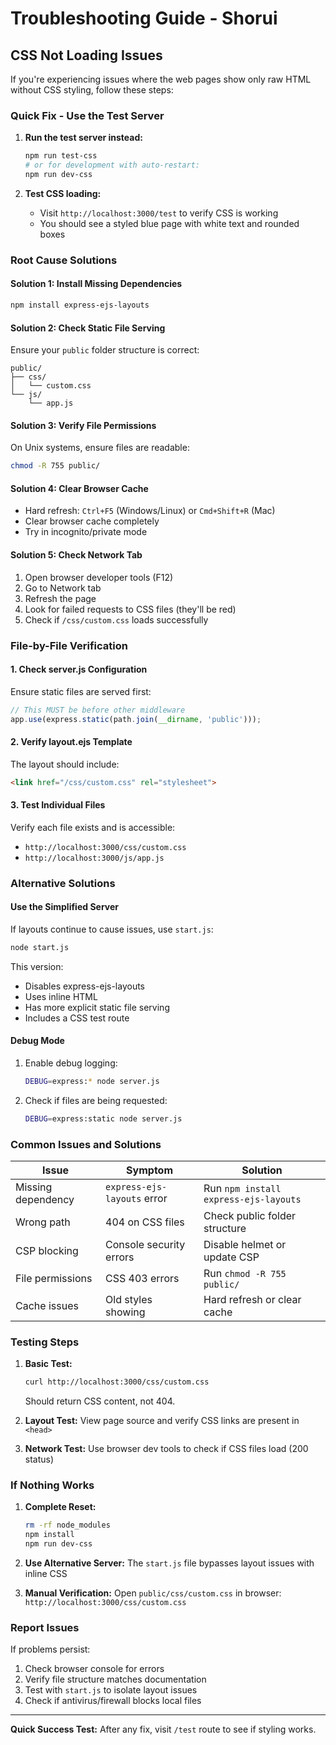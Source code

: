 # Troubleshooting Guide - Shorui

## CSS Not Loading Issues

If you're experiencing issues where the web pages show only raw HTML without CSS styling, follow these steps:

### Quick Fix - Use the Test Server

1. **Run the test server instead:**
   ```bash
   npm run test-css
   # or for development with auto-restart:
   npm run dev-css
   ```

2. **Test CSS loading:**
   - Visit `http://localhost:3000/test` to verify CSS is working
   - You should see a styled blue page with white text and rounded boxes

### Root Cause Solutions

#### Solution 1: Install Missing Dependencies
```bash
npm install express-ejs-layouts
```

#### Solution 2: Check Static File Serving

Ensure your `public` folder structure is correct:
```
public/
├── css/
│   └── custom.css
└── js/
    └── app.js
```

#### Solution 3: Verify File Permissions
On Unix systems, ensure files are readable:
```bash
chmod -R 755 public/
```

#### Solution 4: Clear Browser Cache
- Hard refresh: `Ctrl+F5` (Windows/Linux) or `Cmd+Shift+R` (Mac)
- Clear browser cache completely
- Try in incognito/private mode

#### Solution 5: Check Network Tab
1. Open browser developer tools (F12)
2. Go to Network tab
3. Refresh the page
4. Look for failed requests to CSS files (they'll be red)
5. Check if `/css/custom.css` loads successfully

### File-by-File Verification

#### 1. Check server.js Configuration
Ensure static files are served first:
```javascript
// This MUST be before other middleware
app.use(express.static(path.join(__dirname, 'public')));
```

#### 2. Verify layout.ejs Template
The layout should include:
```html
<link href="/css/custom.css" rel="stylesheet">
```

#### 3. Test Individual Files
Verify each file exists and is accessible:
- `http://localhost:3000/css/custom.css`
- `http://localhost:3000/js/app.js`

### Alternative Solutions

#### Use the Simplified Server
If layouts continue to cause issues, use `start.js`:
```bash
node start.js
```

This version:
- Disables express-ejs-layouts
- Uses inline HTML
- Has more explicit static file serving
- Includes a CSS test route

#### Debug Mode
1. Enable debug logging:
   ```bash
   DEBUG=express:* node server.js
   ```

2. Check if files are being requested:
   ```bash
   DEBUG=express:static node server.js
   ```

### Common Issues and Solutions

| Issue | Symptom | Solution |
|-------|---------|----------|
| Missing dependency | `express-ejs-layouts` error | Run `npm install express-ejs-layouts` |
| Wrong path | 404 on CSS files | Check public folder structure |
| CSP blocking | Console security errors | Disable helmet or update CSP |
| File permissions | CSS 403 errors | Run `chmod -R 755 public/` |
| Cache issues | Old styles showing | Hard refresh or clear cache |

### Testing Steps

1. **Basic Test:**
   ```bash
   curl http://localhost:3000/css/custom.css
   ```
   Should return CSS content, not 404.

2. **Layout Test:**
   View page source and verify CSS links are present in `<head>`

3. **Network Test:**
   Use browser dev tools to check if CSS files load (200 status)

### If Nothing Works

1. **Complete Reset:**
   ```bash
   rm -rf node_modules
   npm install
   npm run dev-css
   ```

2. **Use Alternative Server:**
   The `start.js` file bypasses layout issues with inline CSS

3. **Manual Verification:**
   Open `public/css/custom.css` in browser:
   `http://localhost:3000/css/custom.css`

### Report Issues

If problems persist:
1. Check browser console for errors
2. Verify file structure matches documentation
3. Test with `start.js` to isolate layout issues
4. Check if antivirus/firewall blocks local files

---

**Quick Success Test:** After any fix, visit `/test` route to see if styling works.